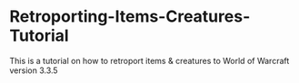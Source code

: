 # Retroporting-Items-Creatures-Tutorial
This is a tutorial on how to retroport items &amp; creatures to World of Warcraft version 3.3.5
